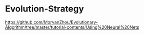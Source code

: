 # Evolution-Strategy


https://github.com/MorvanZhou/Evolutionary-Algorithm/tree/master/tutorial-contents/Using%20Neural%20Nets
